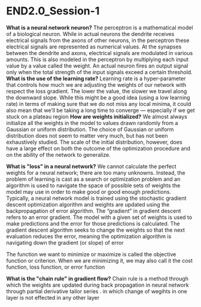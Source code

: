 # END2.0_Session-1
**What is a neural network neuron?**
The perceptron is a mathematical model of a biological neuron. While in actual neurons the dendrite receives electrical signals from the axons of other neurons, in the perceptron these electrical signals are represented as numerical values. At the synapses between the dendrite and axons, electrical signals are modulated in various amounts. This is also modeled in the perceptron by multiplying each input value by a value called the weight. An actual neuron fires an output signal only when the total strength of the input signals exceed a certain threshold. 
**What is the use of the learning rate?**
Learning rate is a hyper-parameter that controls how much we are adjusting the weights of our network with respect the loss gradient. The lower the value, the slower we travel along the downward slope. While this might be a good idea (using a low learning rate) in terms of making sure that we do not miss any local minima, it could also mean that we’ll be taking a long time to converge — especially if we get stuck on a plateau region
**How are weights initialized?**
We almost always initialize all the weights in the model to values drawn randomly from a Gaussian or uniform distribution. The choice of Gaussian or uniform distribution does not seem to matter very much, but has not been exhaustively studied. The scale of the initial distribution, however, does have a large effect on both the outcome of the optimization procedure and on the ability of the network to generalize.

**What is "loss" in a neural network?**
We cannot calculate the perfect weights for a neural network; there are too many unknowns. Instead, the problem of learning is cast as a search or optimization problem and an algorithm is used to navigate the space of possible sets of weights the model may use in order to make good or good enough predictions.
Typically, a neural network model is trained using the stochastic gradient descent optimization algorithm and weights are updated using the backpropagation of error algorithm.
The “gradient” in gradient descent refers to an error gradient. The model with a given set of weights is used to make predictions and the error for those predictions is calculated.
The gradient descent algorithm seeks to change the weights so that the next evaluation reduces the error, meaning the optimization algorithm is navigating down the gradient (or slope) of error

The function we want to minimize or maximize is called the objective function or criterion. When we are minimizing it, we may also call it the cost function, loss function, or error function

**What is the "chain rule" in gradient flow?**
Chain rule is a method through which the weights are updated during back propagation in neural network through partial derivative tailor series . in which change of wegihts in one layer is not effected in any other layer  
